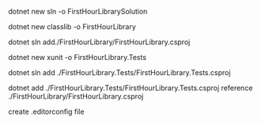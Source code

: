 




dotnet new sln -o FirstHourLibrarySolution

dotnet new classlib -o FirstHourLibrary

dotnet sln add./FirstHourLibrary/FirstHourLibrary.csproj

dotnet new xunit -o FirstHourLibrary.Tests

dotnet sln add ./FirstHourLibrary.Tests/FirstHourLibrary.Tests.csproj

dotnet add ./FirstHourLibrary.Tests/FirstHourLibrary.Tests.csproj reference ./FirstHourLibrary/FirstHourLibrary.csproj

create .editorconfig file





















